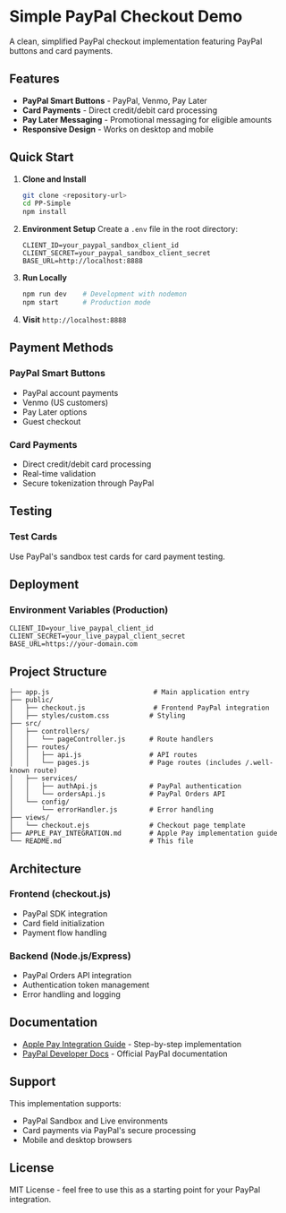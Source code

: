 # Simple PayPal Checkout Demo

A clean, simplified PayPal checkout implementation featuring PayPal buttons and card payments.

## Features

- **PayPal Smart Buttons** - PayPal, Venmo, Pay Later
- **Card Payments** - Direct credit/debit card processing
- **Pay Later Messaging** - Promotional messaging for eligible amounts
- **Responsive Design** - Works on desktop and mobile

## Quick Start

1. **Clone and Install**

   ```bash
   git clone <repository-url>
   cd PP-Simple
   npm install
   ```

2. **Environment Setup**
   Create a `.env` file in the root directory:

   ```properties
   CLIENT_ID=your_paypal_sandbox_client_id
   CLIENT_SECRET=your_paypal_sandbox_client_secret
   BASE_URL=http://localhost:8888
   ```

3. **Run Locally**

   ```bash
   npm run dev    # Development with nodemon
   npm start      # Production mode
   ```

4. **Visit** `http://localhost:8888`

## Payment Methods

### PayPal Smart Buttons

- PayPal account payments
- Venmo (US customers)
- Pay Later options
- Guest checkout

### Card Payments

- Direct credit/debit card processing
- Real-time validation
- Secure tokenization through PayPal

## Testing

### Test Cards

Use PayPal's sandbox test cards for card payment testing.

## Deployment

### Environment Variables (Production)

```properties
CLIENT_ID=your_live_paypal_client_id
CLIENT_SECRET=your_live_paypal_client_secret
BASE_URL=https://your-domain.com
```

## Project Structure

```
├── app.js                          # Main application entry
├── public/
│   ├── checkout.js                 # Frontend PayPal integration
│   ├── styles/custom.css          # Styling
├── src/
│   ├── controllers/
│   │   └── pageController.js      # Route handlers
│   ├── routes/
│   │   ├── api.js                 # API routes
│   │   └── pages.js               # Page routes (includes /.well-known route)
│   ├── services/
│   │   ├── authApi.js             # PayPal authentication
│   │   └── ordersApi.js           # PayPal Orders API
│   └── config/
│       └── errorHandler.js        # Error handling
├── views/
│   └── checkout.ejs               # Checkout page template
├── APPLE_PAY_INTEGRATION.md       # Apple Pay implementation guide
└── README.md                      # This file
```

## Architecture

### Frontend (checkout.js)

- PayPal SDK integration
- Card field initialization
- Payment flow handling

### Backend (Node.js/Express)

- PayPal Orders API integration
- Authentication token management
- Error handling and logging

## Documentation

- [Apple Pay Integration Guide](./APPLE_PAY_INTEGRATION.md) - Step-by-step implementation
- [PayPal Developer Docs](https://developer.paypal.com/) - Official PayPal documentation

## Support

This implementation supports:

- PayPal Sandbox and Live environments
- Card payments via PayPal's secure processing
- Mobile and desktop browsers

## License

MIT License - feel free to use this as a starting point for your PayPal integration.
